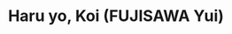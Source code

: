 --- 
title: "Haru yo, Koi (FUJISAWA Yui)"
publishdate: "2019-2-21T16:48:46+02:00"
src: "https://365manga.net/manga/haru-yo-koi-fujisawa-yui"
image: "https://data.365manga.net/images/thumbnails/30475-haru-yo-koi-fujisawa-yui.jpg"
description: " One year ago, Kotaro moved to Tokyo to follow his dream of becoming a beautician. A visit from an old school friend, Kii, reminds him of the day he left his hometown."
---